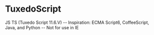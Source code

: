 # TuxedoScript
JS TS (Tuxedo Script 11.6.V) -- Inspiration: ECMA Script6, CoffeeScript, Java, and Python -- Not for use in IE
